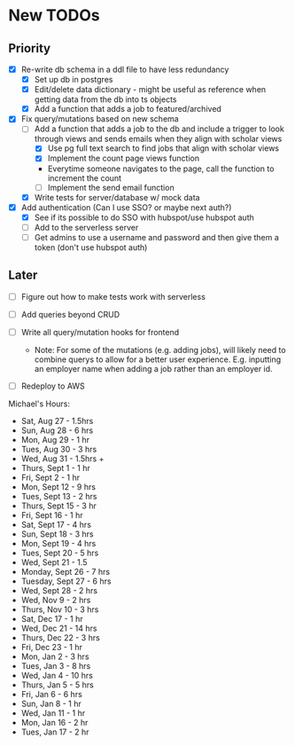 # New TODOs
## Priority
- [X] Re-write db schema in a ddl file to have less redundancy
    - [X] Set up db in postgres
    - [X] Edit/delete data dictionary - might be useful as reference when getting data from the db into ts objects
    - [X] Add a function that adds a job to featured/archived
- [X] Fix query/mutations based on new schema
    - [ ] Add a function that adds a job to the db and include a trigger to look through views and sends emails when they align with scholar views
        - [X] Use pg full text search to find jobs that align with scholar views
        - [X] Implement the count page views function
         - Everytime someone navigates to the page, call the function to increment the count
        - [ ] Implement the send email function
    - [X] Write tests for server/database w/ mock data
- [X] Add authentication (Can I use SSO? or maybe next auth?)
    - [X] See if its possible to do SSO with hubspot/use hubspot auth 
    - [ ] Add to the serverless server
     - [ ] Get admins to use a username and password and then give them a token (don't use hubspot auth)
## Later
- [ ] Figure out how to make tests work with serverless
- [ ] Add queries beyond CRUD
- [ ] Write all query/mutation hooks for frontend
    - Note: For some of the mutations (e.g. adding jobs), will likely need to combine
        querys to allow for a better user experience. E.g. inputting an employer name
        when adding a job rather than an employer id.
- [ ] Redeploy to AWS
 

Michael's Hours:
- Sat, Aug 27 - 1.5hrs
- Sun, Aug 28 - 6 hrs
- Mon, Aug 29 - 1 hr
- Tues, Aug 30 - 3 hrs
- Wed, Aug 31 - 1.5hrs + 
- Thurs, Sept 1 - 1 hr
- Fri, Sept 2 - 1 hr
- Mon, Sept 12 - 9 hrs
- Tues, Sept 13 - 2 hrs
- Thurs, Sept 15 - 3 hr
- Fri, Sept 16 - 1 hr
- Sat, Sept 17 - 4 hrs
- Sun, Sept 18 - 3 hrs
- Mon, Sept 19 - 4 hrs
- Tues, Sept 20 - 5 hrs
- Wed, Sept 21 - 1.5
- Monday, Sept 26 - 7 hrs
- Tuesday, Sept 27 - 6 hrs
- Wed, Sept 28 - 2 hrs
- Wed, Nov 9 - 2 hrs
- Thurs, Nov 10 - 3 hrs
- Sat, Dec 17 - 1 hr
- Wed, Dec 21 - 14 hrs
- Thurs, Dec 22 - 3 hrs
- Fri, Dec 23 - 1 hr
- Mon, Jan 2 - 3 hrs
- Tues, Jan 3 - 8 hrs
- Wed, Jan 4 - 10 hrs
- Thurs, Jan 5 - 5 hrs
- Fri, Jan 6 - 6 hrs
- Sun, Jan 8 - 1 hr
- Wed, Jan 11 - 1 hr
- Mon, Jan 16 - 2 hr
- Tues, Jan 17 - 2 hr

